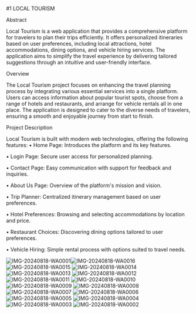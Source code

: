 #1 LOCAL TOURISM

Abstract

Local Tourism is a web application that provides a comprehensive platform for travelers to plan their trips efficiently. It offers personalized itineraries based on user preferences, including local attractions, hotel accommodations, dining options, and vehicle hiring services. The application aims to simplify the travel experience by delivering tailored suggestions through an intuitive and user-friendly interface.

Overview

The Local Tourism project focuses on enhancing the travel planning process by integrating various essential services into a single platform. Users can access information about popular tourist spots, choose from a range of hotels and restaurants, and arrange for vehicle rentals all in one place. The application is designed to cater to the diverse needs of travelers, ensuring a smooth and enjoyable journey from start to finish.

Project Description

Local Tourism is built with modern web technologies, offering the following features:
•	Home Page: Introduces the platform and its key features.

•	Login Page: Secure user access for personalized planning.

•	Contact Page: Easy communication with support for feedback and inquiries.

•	About Us Page: Overview of the platform's mission and vision.

•	Trip Planner: Centralized itinerary management based on user preferences.

•	Hotel Preferences: Browsing and selecting accommodations by location and price.

•	Restaurant Choices: Discovering dining options tailored to user preferences.

•	Vehicle Hiring: Simple rental process with options suited to travel needs.


![IMG-20240818-WA0001](https://github.com/user-attachments/assets/31522669-18a8-4687-abf1-9479de7f1454)![IMG-20240818-WA0016](https://github.com/user-attachments/assets/a0d794ef-7666-4a8d-879a-9ab75e18153e)
![IMG-20240818-WA0015](https://github.com/user-attachments/assets/d4903903-69b1-4e92-bc0a-61d84b8985dd)
![IMG-20240818-WA0014](https://github.com/user-attachments/assets/8f05f76b-c952-4692-9c48-083296d85caa)
![IMG-20240818-WA0013](https://github.com/user-attachments/assets/7e10618d-edce-4aff-a1bd-3ff0728cae07)
![IMG-20240818-WA0012](https://github.com/user-attachments/assets/06880aa4-8e02-4936-bd70-7f046e339367)
![IMG-20240818-WA0011](https://github.com/user-attachments/assets/509d74cc-ef55-4c63-915a-1353ff1375bd)
![IMG-20240818-WA0010](https://github.com/user-attachments/assets/f25a6dcd-7d80-43cc-8059-b757dde523ef)
![IMG-20240818-WA0009](https://github.com/user-attachments/assets/c2d9822e-c85e-4c7d-a471-524f999d2994)
![IMG-20240818-WA0008](https://github.com/user-attachments/assets/cbd0537b-87d1-457c-94e8-716751a1f741)
![IMG-20240818-WA0007](https://github.com/user-attachments/assets/c0481bf9-67e5-4ce9-8559-b6029c70f71a)
![IMG-20240818-WA0006](https://github.com/user-attachments/assets/252e1fbc-4a9b-42a4-a60e-35aba9627fe8)
![IMG-20240818-WA0005](https://github.com/user-attachments/assets/1897b338-2dd1-4023-9d0d-13e6a56a8543)
![IMG-20240818-WA0004](https://github.com/user-attachments/assets/3befd4a9-c0ac-4839-9bce-16d2e239d2e6)
![IMG-20240818-WA0003](https://github.com/user-attachments/assets/12955af5-e35b-47fb-a642-adc06b0f85e4)
![IMG-20240818-WA0002](https://github.com/user-attachments/assets/fc842ed3-19f7-4727-a41a-50993fa748ac)
